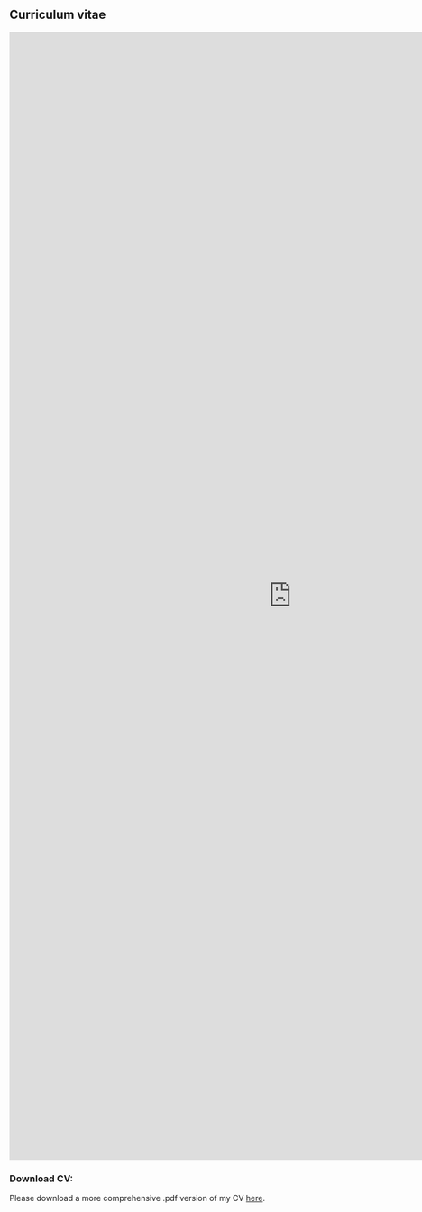 ## **Curriculum vitae**

<embed src="https://jsoboil.github.io/img/CV.pdf" type="application/pdf" height = "2000" width = "1000" />

### **Download CV**:
Please download a more comprehensive .pdf version of my CV [here](https://github.com/jSoboil/CV/blob/master/CV.pdf).